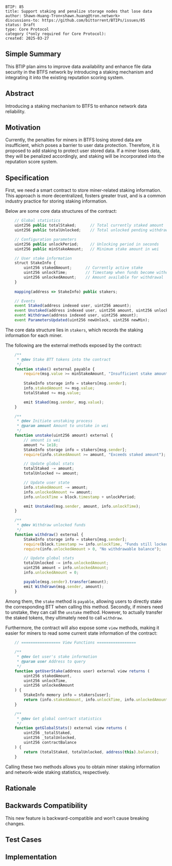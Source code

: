 ```
BTIP: 85
title: Support staking and penalize storage nodes that lose data
author: Shawn-Huang-Tron<shawn.huang@tron.network>
discussions-to: https://github.com/bittorrent/BTIPs/issues/85
status: Draft
type: Core Protocol
category (*only required for Core Protocol):
created: 2025-03-27
```

## Simple Summary

This BTIP plan aims to improve data availability and enhance file data security in the BTFS network by introducing a staking mechanism and integrating it into the existing reputation scoring system.

## Abstract

Introducing a staking mechanism to BTFS to enhance network data reliability.

## Motivation

Currently, the penalties for miners in BTFS losing stored data are insufficient, which poses a barrier to user data protection. Therefore, it is proposed to add staking to protect user stored data. If a miner loses data, they will be penalized accordingly, and staking will be incorporated into the reputation score system.

## Specification

First, we need a smart contract to store miner-related staking information. This approach is more decentralized, fosters greater trust, and is a common industry practice for storing staking information.

Below are some core data structures of the contract:

```javascript
    // Global statistics
    uint256 public totalStaked;      // Total currently staked amount
    uint256 public totalUnlocked;    // Total unlocked pending withdrawal

    // Configuration parameters
    uint256 public unlockPeriod;     // Unlocking period in seconds
    uint256 public minStakeAmount;   // Minimum stake amount in wei

    // User stake information
    struct StakeInfo {
        uint256 stakedAmount;      // Currently active stake
        uint256 unlockTime;        // Timestamp when funds become withdrawable
        uint256 unlockedAmount;    // Amount available for withdrawal
    }
    
    mapping(address => StakeInfo) public stakers;

    // Events
    event Staked(address indexed user, uint256 amount);
    event Unstaked(address indexed user, uint256 amount, uint256 unlockTime);
    event Withdrawn(address indexed user, uint256 amount);
    event ParametersUpdated(uint256 newUnlock, uint256 newMin);
```

The core data structure lies in `stakers`, which records the staking information for each miner.

The following are the external methods exposed by the contract:

```javascript
    /**
     * @dev Stake BTT tokens into the contract
     */
    function stake() external payable {
        require(msg.value >= minStakeAmount, "Insufficient stake amount");
        
        StakeInfo storage info = stakers[msg.sender];
        info.stakedAmount += msg.value;
        totalStaked += msg.value;

        emit Staked(msg.sender, msg.value);
    }

    /**
     * @dev Initiate unstaking process
     * @param amount Amount to unstake in wei
     */
    function unstake(uint256 amount) external {
        // amount is wei
        amount *= 1e18;
        StakeInfo storage info = stakers[msg.sender];
        require(info.stakedAmount >= amount, "Exceeds staked amount");

        // Update global stats
        totalStaked -= amount;
        totalUnlocked += amount;

        // Update user state
        info.stakedAmount -= amount;
        info.unlockedAmount += amount;
        info.unlockTime = block.timestamp + unlockPeriod;

        emit Unstaked(msg.sender, amount, info.unlockTime);
    }

    /**
     * @dev Withdraw unlocked funds
     */
    function withdraw() external {
        StakeInfo storage info = stakers[msg.sender];
        require(block.timestamp >= info.unlockTime, "Funds still locked");
        require(info.unlockedAmount > 0, "No withdrawable balance");

        // Update global stats
        totalUnlocked -= info.unlockedAmount;
        uint256 amount = info.unlockedAmount;
        info.unlockedAmount = 0;

        payable(msg.sender).transfer(amount);
        emit Withdrawn(msg.sender, amount);
    }
```

Among them, the `stake` method is `payable`, allowing users to directly stake the corresponding BTT when calling this method. Secondly, if miners need to unstake, they can call the `unstake` method. However, to actually transfer the staked tokens, they ultimately need to call `withdraw`.

Furthermore, the contract will also expose some `view` methods, making it easier for miners to read some current state information of the contract:

```javascript
    // ================= View Functions =================
    
    /**
     * @dev Get user's stake information
     * @param user Address to query
     */
    function getUserStake(address user) external view returns (
        uint256 stakedAmount,
        uint256 unlockTime,
        uint256 unlockedAmount
    ) {
        StakeInfo memory info = stakers[user];
        return (info.stakedAmount, info.unlockTime, info.unlockedAmount);
    }

    /**
     * @dev Get global contract statistics
     */
    function getGlobalStats() external view returns (
        uint256 _totalStaked,
        uint256 _totalUnlocked,
        uint256 contractBalance
    ) {
        return (totalStaked, totalUnlocked, address(this).balance);
    }
```

Calling these two methods allows you to obtain miner staking information and network-wide staking statistics, respectively.

## Rationale

## Backwards Compatibility

This new feature is backward-compatible and won’t cause breaking changes.

## Test Cases

## Implementation
